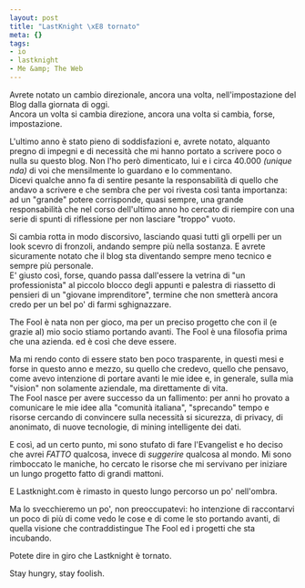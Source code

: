 ```yaml
--- 
layout: post
title: "LastKnight \xE8 tornato"
meta: {}
tags: 
- io
- lastknight
- Me &amp; The Web
---
```

Avrete notato un cambio direzionale, ancora una volta, nell'impostazione del Blog dalla giornata di oggi.  
Ancora un volta si cambia direzione, ancora una volta si cambia, forse, impostazione.  
  
L'ultimo anno è stato pieno di soddisfazioni e, avrete notato, alquanto pregno di impegni e di necessità che mi hanno portato a scrivere poco o nulla su questo blog. Non l'ho però dimenticato, lui e i circa 40.000 *(unique nda)* di voi che mensilmente lo guardano e lo commentano.  
Dicevi qualche anno fa di sentire pesante la responsabilità di quello che andavo a scrivere e che sembra che per voi rivesta così tanta importanza: ad un "grande" potere corrisponde, quasi sempre, una grande responsabilità che nel corso dell'ultimo anno ho cercato di riempire con una serie di spunti di riflessione per non lasciare "troppo" vuoto.  
  
Si cambia rotta in modo discorsivo, lasciando quasi tutti gli orpelli per un look scevro di fronzoli, andando sempre più nella sostanza. E avrete sicuramente notato che il blog sta diventando sempre meno tecnico e sempre più personale.  
E' giusto così, forse, quando passa dall'essere la vetrina di "un professionista" al piccolo blocco degli appunti e palestra di riassetto di pensieri di un "giovane imprenditore", termine che non smetterà ancora credo per un bel po' di farmi sghignazzare.  
  
The Fool è nata non per gioco, ma per un preciso progetto che con il (e grazie al) mio socio stiamo portando avanti. The Fool è una filosofia prima che una azienda. ed è così che deve essere.  
  
Ma mi rendo conto di essere stato ben poco trasparente, in questi mesi e forse in questo anno e mezzo, su quello che credevo, quello che pensavo, come avevo intenzione di portare avanti le mie idee e, in generale, sulla mia "vision" non solamente aziendale, ma direttamente di vita.  
The Fool nasce per avere successo da un fallimento: per anni ho provato a comunicare le mie idee alla "comunità italiana", "sprecando" tempo e risorse cercando di convincere sulla necessità si sicurezza, di privacy, di anonimato, di nuove tecnologie, di mining intelligente dei dati.  
  
E così, ad un certo punto, mi sono stufato di fare l'Evangelist e ho deciso che avrei *FATTO* qualcosa, invece di *suggerire* qualcosa al mondo. Mi sono rimboccato le maniche, ho cercato le risorse che mi servivano per iniziare un lungo progetto fatto di grandi mattoni.  
  
E Lastknight.com è rimasto in questo lungo percorso un po' nell'ombra.  
  
Ma lo svecchieremo un po', non preoccupatevi: ho intenzione di raccontarvi un poco di più di come vedo le cose e di come le sto portando avanti, di quella visione che contraddistingue The Fool ed i progetti che sta incubando.  
  
Potete dire in giro che Lastknight è tornato. 
  
Stay hungry, stay foolish.   
